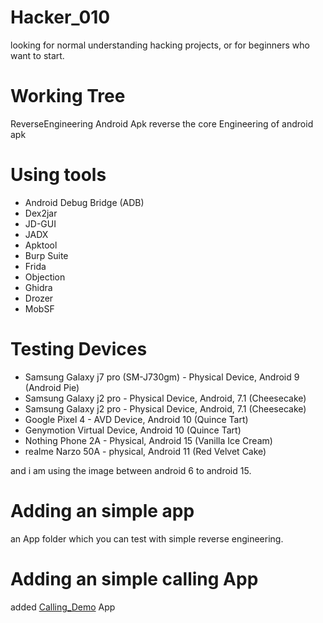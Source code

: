 # Hacker_010
looking for normal understanding hacking projects, or for beginners who want to start. 

# Working Tree 

ReverseEngineering Android Apk 
reverse the core Engineering of android apk 

# Using tools 
- Android Debug Bridge (ADB)
- Dex2jar 
- JD-GUI
- JADX
- Apktool
- Burp Suite
- Frida 
- Objection
- Ghidra
- Drozer
- MobSF

# Testing Devices 
- Samsung Galaxy j7 pro (SM-J730gm) - Physical Device, Android 9 (Android Pie)
- Samsung Galaxy j2 pro - Physical Device, Android, 7.1 (Cheesecake)
- Samsung Galaxy j2 pro - Physical Device, Android, 7.1 (Cheesecake)
- Google Pixel 4 - AVD Device, Android 10 (Quince Tart)
- Genymotion Virtual Device, Android 10 (Quince Tart)
- Nothing Phone 2A - Physical, Android 15 (Vanilla Ice Cream)
- realme Narzo 50A - physical, Android 11 (Red Velvet Cake)

and i am using the image between android 6 to android 15. 

# Adding an simple app  

an App folder which you can test with simple reverse engineering. 

# Adding an simple calling App

added [Calling_Demo](https://github.com/rahulsinghaspqwv/Hacker_010/tree/main/Calling_Demo) App 
